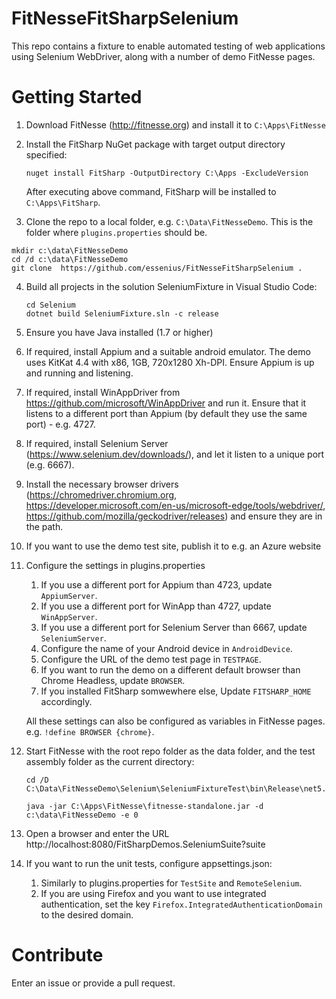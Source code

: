 # FitNesseFitSharpSelenium
This repo contains a fixture to enable automated testing of web applications using Selenium WebDriver, along with a number of demo FitNesse pages.

# Getting Started
1. Download FitNesse (http://fitnesse.org) and install it to ```C:\Apps\FitNesse```
2. Install the FitSharp NuGet package with target output directory specified:  
   ```
   nuget install FitSharp -OutputDirectory C:\Apps -ExcludeVersion
   ```
   After executing above command, FitSharp will be installed to ```C:\Apps\FitSharp```.
   
3. Clone the repo to a local folder, e.g. ```C:\Data\FitNesseDemo```. This is the folder where ```plugins.properties``` should be.
```
mkdir c:\data\FitNesseDemo
cd /d c:\data\FitNesseDemo
git clone  https://github.com/essenius/FitNesseFitSharpSelenium .
```
4. Build all projects in the solution SeleniumFixture in Visual Studio Code:
   ```
   cd Selenium
   dotnet build SeleniumFixture.sln -c release
   ```
5. Ensure you have Java installed (1.7 or higher)
6. If required, install Appium and a suitable android emulator. The demo uses KitKat 4.4 with x86, 1GB, 720x1280 Xh-DPI. Ensure Appium is up and running and listening. 
7. If required, install WinAppDriver from https://github.com/microsoft/WinAppDriver and run it. Ensure that it listens to a different port than Appium (by default they use the same port) - e.g. 4727.
8. If required, install Selenium Server (https://www.selenium.dev/downloads/), and let it listen to a unique port (e.g. 6667).
9. Install the necessary browser drivers (https://chromedriver.chromium.org, https://developer.microsoft.com/en-us/microsoft-edge/tools/webdriver/, https://github.com/mozilla/geckodriver/releases) and ensure they are in the path.
10. If you want to use the demo test site, publish it to e.g. an Azure website
11. Configure the settings in plugins.properties
    1. If you use a different port for Appium than 4723, update ```AppiumServer```.
    2. If you use a different port for WinApp than 4727, update ```WinAppServer```.
    3. If you use a different port for Selenium Server than 6667, update ```SeleniumServer```.
    4. Configure the name of your Android device  in ```AndroidDevice```.
    5. Configure the URL of the demo test page in ```TESTPAGE```.
    6. If you want to run the demo on a different default browser than Chrome Headless, update ```BROWSER```.
    7. If you installed FitSharp somwewhere else, Update ```FITSHARP_HOME``` accordingly.
   
    All these settings can also be configured as variables in FitNesse pages. e.g. ```!define BROWSER {chrome}```.
   
12. Start FitNesse with the root repo folder as the data folder, and the test assembly folder as the current directory:

	```
	cd /D C:\Data\FitNesseDemo\Selenium\SeleniumFixtureTest\bin\Release\net5.0

	java -jar C:\Apps\FitNesse\fitnesse-standalone.jar -d c:\data\FitNesseDemo -e 0
	```
    
13. Open a browser and enter the URL http://localhost:8080/FitSharpDemos.SeleniumSuite?suite

14. If you want to run the unit tests, configure appsettings.json:
    1. Similarly to plugins.properties for ```TestSite``` and ```RemoteSelenium```.
    2. If you are using Firefox and you want to use integrated authentication, set the key ```Firefox.IntegratedAuthenticationDomain``` to the desired domain.


# Contribute
Enter an issue or provide a pull request.

